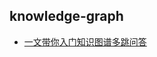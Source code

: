 



## knowledge-graph

- [一文带你入门知识图谱多跳问答](https://blog.csdn.net/qq_27590277/article/details/115804930)


